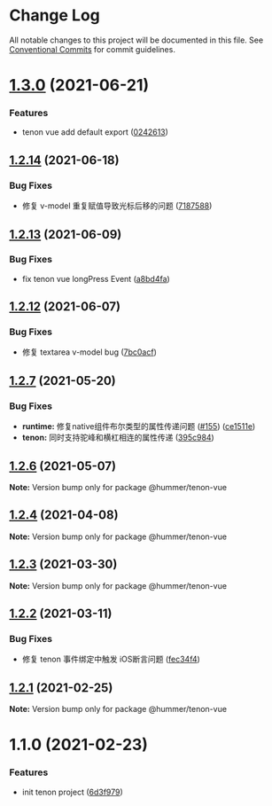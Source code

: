 # Change Log

All notable changes to this project will be documented in this file.
See [Conventional Commits](https://conventionalcommits.org) for commit guidelines.

# [1.3.0](https://github.com/didi/Hummer/compare/@hummer/tenon-vue@1.2.14...@hummer/tenon-vue@1.3.0) (2021-06-21)


### Features

* tenon vue add default export ([0242613](https://github.com/didi/Hummer/commit/02426132efd596487386dfa6c064aa4054fca4a1))





## [1.2.14](https://github.com/didi/Hummer/compare/@hummer/tenon-vue@1.2.13...@hummer/tenon-vue@1.2.14) (2021-06-18)


### Bug Fixes

* 修复 v-model 重复赋值导致光标后移的问题 ([7187588](https://github.com/didi/Hummer/commit/7187588a749de242a95e624f0d3ae39c7d42e62a))





## [1.2.13](https://github.com/didi/Hummer/compare/@hummer/tenon-vue@1.2.12...@hummer/tenon-vue@1.2.13) (2021-06-09)


### Bug Fixes

* fix tenon vue longPress Event ([a8bd4fa](https://github.com/didi/Hummer/commit/a8bd4fa0910b6f6220217a8b4f3739672950cfd0))





## [1.2.12](https://github.com/didi/Hummer/compare/@hummer/tenon-vue@1.2.11...@hummer/tenon-vue@1.2.12) (2021-06-07)


### Bug Fixes

* 修复 textarea v-model bug ([7bc0acf](https://github.com/didi/Hummer/commit/7bc0acf4ec4c7547c2b6923e1dc220c6176d458e))





## [1.2.7](https://github.com/didi/Hummer/compare/tenon_1.2.2...tenon_1.2.7) (2021-05-20)


### Bug Fixes

* **runtime:** 修复native组件布尔类型的属性传递问题 ([#155](https://github.com/didi/Hummer/issues/155)) ([ce1511e](https://github.com/didi/Hummer/commit/ce1511ec964260b763210ec1fb74f0db541f0467))
* **tenon:** 同时支持驼峰和横杠相连的属性传递 ([395c984](https://github.com/didi/Hummer/commit/395c984379cddd4b87134cf503f4e5c3ec02ab62))





## [1.2.6](https://github.com/didi/Hummer/compare/tenon_1.2.2...tenon_1.2.6) (2021-05-07)

**Note:** Version bump only for package @hummer/tenon-vue





## [1.2.4](https://github.com/didi/Hummer/compare/tenon_1.2.2...tenon_1.2.4) (2021-04-08)

**Note:** Version bump only for package @hummer/tenon-vue





## [1.2.3](https://github.com/didi/Hummer/compare/tenon_1.2.2...tenon_1.2.3) (2021-03-30)

**Note:** Version bump only for package @hummer/tenon-vue





## [1.2.2](https://github.com/didi/Hummer/compare/tenon_1.2.1...tenon_1.2.2) (2021-03-11)


### Bug Fixes

* 修复 tenon 事件绑定中触发 iOS断言问题 ([fec34f4](https://github.com/didi/Hummer/commit/fec34f400acb2557ef5703fe136fa2bbb36f951d))





## [1.2.1](https://github.com/didi/Hummer/compare/tenon_1.2.0...tenon_1.2.1) (2021-02-25)

**Note:** Version bump only for package @hummer/tenon-vue





# 1.1.0 (2021-02-23)


### Features

* init tenon project ([6d3f979](https://github.com/didi/Hummer/commit/6d3f97983f4174dc1591e67cc1183862785d1ccc))
